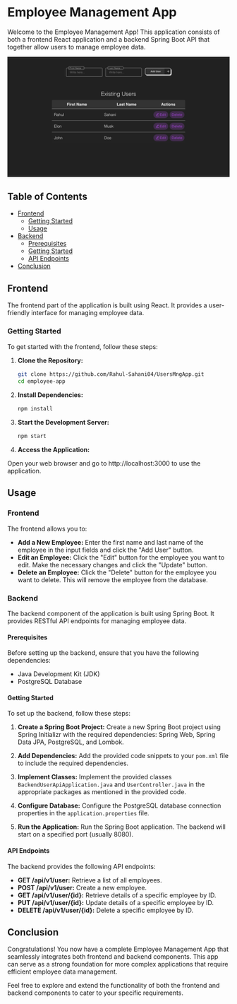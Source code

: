 # Employee Management App

Welcome to the Employee Management App! This application consists of both a frontend React application and a backend Spring Boot API that together allow users to manage employee data.

![Screenshot](https://github.com/Rahul-Sahani04/UsersMngApp/blob/main/src/images/UserMgrApp.png?raw=true)

## Table of Contents

- [Frontend](#frontend)
  - [Getting Started](#getting-started)
  - [Usage](#usage)
- [Backend](#backend)
  - [Prerequisites](#prerequisites)
  - [Getting Started](#getting-started-1)
  - [API Endpoints](#api-endpoints)
- [Conclusion](#conclusion)

## Frontend

The frontend part of the application is built using React. It provides a user-friendly interface for managing employee data.

### Getting Started

To get started with the frontend, follow these steps:

1. **Clone the Repository:**
    ```bash
   git clone https://github.com/Rahul-Sahani04/UsersMngApp.git
   cd employee-app
    ```

2. **Install Dependencies:**
    ```bash
    npm install
    ```


3. **Start the Development Server:**
    ```bash
    npm start
    ```


4. **Access the Application:**

Open your web browser and go to http://localhost:3000 to use the application.

## Usage

### Frontend

The frontend allows you to:

- **Add a New Employee:** Enter the first name and last name of the employee in the input fields and click the "Add User" button.
- **Edit an Employee:** Click the "Edit" button for the employee you want to edit. Make the necessary changes and click the "Update" button.
- **Delete an Employee:** Click the "Delete" button for the employee you want to delete. This will remove the employee from the database.

### Backend

The backend component of the application is built using Spring Boot. It provides RESTful API endpoints for managing employee data.

#### Prerequisites

Before setting up the backend, ensure that you have the following dependencies:

- Java Development Kit (JDK)
- PostgreSQL Database

#### Getting Started

To set up the backend, follow these steps:

1. **Create a Spring Boot Project:**
   Create a new Spring Boot project using Spring Initializr with the required dependencies: Spring Web, Spring Data JPA, PostgreSQL, and Lombok.

2. **Add Dependencies:**
   Add the provided code snippets to your `pom.xml` file to include the required dependencies.

3. **Implement Classes:**
   Implement the provided classes `BackendUserApiApplication.java` and `UserController.java` in the appropriate packages as mentioned in the provided code.

4. **Configure Database:**
   Configure the PostgreSQL database connection properties in the `application.properties` file.

5. **Run the Application:**
   Run the Spring Boot application. The backend will start on a specified port (usually 8080).

#### API Endpoints

The backend provides the following API endpoints:

- **GET /api/v1/user:** Retrieve a list of all employees.
- **POST /api/v1/user:** Create a new employee.
- **GET /api/v1/user/{id}:** Retrieve details of a specific employee by ID.
- **PUT /api/v1/user/{id}:** Update details of a specific employee by ID.
- **DELETE /api/v1/user/{id}:** Delete a specific employee by ID.

## Conclusion

Congratulations! You now have a complete Employee Management App that seamlessly integrates both frontend and backend components. This app can serve as a strong foundation for more complex applications that require efficient employee data management.

Feel free to explore and extend the functionality of both the frontend and backend components to cater to your specific requirements.
